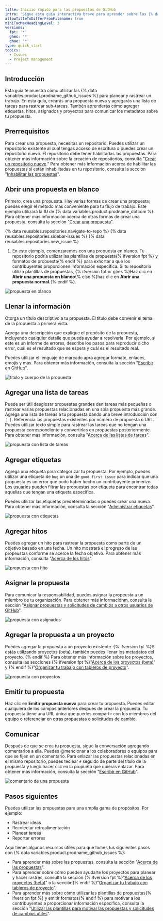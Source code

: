 ```yaml
---
title: Iniciio rápido para las propuestas de GitHub
intro: 'Sigue esta guía interactiva breve para aprender sobre las {% data variables.product.prodname_github_issues %}.'
allowTitleToDifferFromFilename: true
miniTocMaxHeadingLevel: 3
versions:
  fpt: '*'
  ghes: '*'
  ghae: '*'
type: quick_start
topics:
  - Issues
  - Project management
---
```


## Introducción

Esta guía te muestra cómo utilizar las {% data variables.product.prodname_github_issues %} para planear y rastrear un trabajo. En esta guía, crearás una propuesta nueva y agregarás una lista de tareas para rastrear sub-tareas. Tambén aprenderás cómo agregar etiquetas, hitos, asignados y proyectos para comunicar los metadatos sobre tu propuesta.

## Prerrequisitos

Para crear una propuesta, necesitas un repositorio. Puedes utilizar un repositorio existente al cual tengas acceso de escritura o puedes crear un repositorio nuevo. El repositorio debe tener habilitadas las propuestas. Para obtener más información sobre la creación de repositorios, consulta "[Crear un repositorio nuevo](/articles/creating-a-new-repository)." Para obtener más información acerca de habilitar las propuestas si están inhabilitadas en tu repositorio, consulta la sección "[Inhabilitar las propuestas](/github/administering-a-repository/managing-repository-settings/disabling-issues)".

## Abrir una propuesta en blanco

Primero, crea una propuesta. Hay varias formas de crear una propuesta; puedes elegir el método más conveniente para tu flujo de trabajo. Este ejemplo utilizará la IU de {% data variables.product.prodname_dotcom %}. Para obtener más información acerca de otras formas de crear una propuesta, consulta la sección "[Crear una propuesta](/issues/tracking-your-work-with-issues/creating-an-issue)".

{% data reusables.repositories.navigate-to-repo %}
{% data reusables.repositories.sidebar-issues %}
{% data reusables.repositories.new_issue %}
1. En este ejemplo, comenzaremos con una propuesta en blanco. Tu repositorio podría utilizar las plantillas de propuesta{% ifversion fpt %} y formatos de propuesta{% endif %} para exhortar a que los contribuyentes proporcionen información específica. Si tu repositorio utiliza plantillas de propuestas, {% ifversion fpt or ghes %}Haz clic en **Abrir una propuesta en blanco**{% else %}haz clic en **Abrir una propuesta normal.**{% endif %}.

![propuesta en blanco](/assets/images/help/issues/blank-issue.png)

## Llenar la información

Otorga un título descriptivo a tu propuesta. El título debe convenir el tema de la propuesta a primera vista.

Agrega una descripción que explique el propósito de la propuesta, incluyendo cualquier detalle que pueda ayudar a resolverla. Por ejemplo, si este es un informe de errores, describe los pasos para reproducir dicho error, cuál es el resultado que se espera y cuál es el resultado real.

Puedes utilizar el lenguaje de marcado apra agregar formato, enlaces, emojis y más. Para obtener más información, consulta la sección "[Escribir en GitHub](/github/writing-on-github)".

![título y cuerpo de la propuesta](/assets/images/help/issues/issue-title-body.png)

## Agregar una lista de tareas

Puede ser útil desglosar propuestas grandes den tareas más pequeñas o rastrear varias propuestas relacionadas en una sola propuesta más grande. Agrega una lista de tareas a tu propuesta dando una breve introducción con `[ ]`. Referencia las propuestas existentes por número de propuesta o URL. Puedes utilizar texto simple para rastrear las tareas que no tengan una propuesta correspondiente y convertirlas en propuestas posteriormente. Para obtener más información, consulta "[Acerca de las listas de tareas](/issues/tracking-your-work-with-issues/about-task-lists)".

![propuesta con lista de tareas](/assets/images/help/issues/issue-task-list-raw.png)

## Agregar etiquetas

Agrega una etiqueta para categorizar tu propuesta. Por ejemplo, puedes utilizar una etiqueta de `bug` un una de `good first issue` para indicar que una propuesta es un error que pudo haber hecho un contribuyente primerizo. Los usuarios pueden filtrar las propuestas por etiqueta para encontrar todas aquellas que tengan una etiqueta específica.

Puedes utilizar las etiquetas predeterminadas o puedes crear una nueva. Para obtener más información, consulta la sección "[Administrar etiquetas](/issues/using-labels-and-milestones-to-track-work/managing-labels)".

![propuesta con etiquetas](/assets/images/help/issues/issue-with-label.png)

## Agregar hitos

Puedes agregar un hito para rastrear la propuesta como parte de un objetivo basado en una fecha. Un hito mostrará el progreso de las propeustas conforme se acerce la fecha objetivo. Para obtener más información, consulta "[Acerca de los hitos](/issues/using-labels-and-milestones-to-track-work/about-milestones)".

![propuesta con hito](/assets/images/help/issues/issue-milestone.png)

## Asignar la propuesta

Para comunicar la responsabilidad, puedes asignar la propeusta a un miembro de tu organización. Para obtener más informaciónm, consulta la sección "[Asignar propuestas y solicitudes de cambios a otros usuarios de GitHub](/issues/tracking-your-work-with-issues/assigning-issues-and-pull-requests-to-other-github-users)".

![propuesta con asignados](/assets/images/help/issues/issue-assignees.png)

## Agregar la propuesta a un proyecto

Puedes agregar la propuesta a un proyecto existente. {% ifversion fpt %}Si estás utilizando proyectos (beta), también puedes llenar los metadatos del proyecto. {% endif %} Para obtener más información sobre los proyectos, consulta las secciones {% ifversion fpt %}"[Acerca de los proyectos (beta)](/issues/trying-out-the-new-projects-experience/about-projects)" y {% endif %}"[Organizar tu trabajo con tableros de proyecto](/issues/organizing-your-work-with-project-boards)".

![propuesta con proyectos](/assets/images/help/issues/issue-project.png)

## Emitir tu propuesta

Haz clic en **Emitir propuesta nueva** para crear tu propuesta. Puedes editar cualquiera de los campos anteriores después de crear la propuesta. Tu propuesta tiene una URL única que puedes compartir con los miembros del equipo o referenciar en otras propuestas o solicitudes de cambio.

## Comunicar

Después de que se crea tu propuesta, sigue la conversación agregando comentarios a ella. Puedes @mencionar a los colaboradores o equipos para que se fijen en un comentario. Para enlazar las propuestas relacionadas en el mismo repositorio, puedes teclear `#` seguido de parte del título de la propuesta y luego hacer clic en la propueta que quieras enlazar. Para obtener más información, consulta la sección "[Escribir en GitHub](/github/writing-on-github)".

![comentario de una propuesta](/assets/images/help/issues/issue-comment.png)

## Pasos siguientes

Puedes utilizar las propuestas para una amplia gama de propósitos. Por ejemplo:

- Rastrear ideas
- Recolectar retroalimentación
- Planear tareas
- Reportar errores

Aquí tienes algunos recursos útiles para que tomes tus siguientes pasos con {% data variables.product.prodname_github_issues %}:

- Para aprender más sobre las propuestas, consulta la sección "[Acerca de las propuestas](/issues/tracking-your-work-with-issues/about-issues)".
- Para aprender sobre cómo pueden ayudarte los proyectos para planear y hacer rastres, consulta la sección {% ifversion fpt %}"[Acerca de los proyectos (beta)](/issues/trying-out-the-new-projects-experience/about-projects)" o la sección{% endif %}"[Organizar tu trabajo con tableros de proyecto](/issues/organizing-your-work-with-project-boards)".
- Para aprender más sobre cómo utilizar las plantillas de propuestas{% ifversion fpt %} y emitir formatos{% endif %} para motivar a los contribuyentes a proporcionar información específica, consulta la sección "[Utilizar las plantillas para motivar las propuestas y solicitudes de cambios útiles](/communities/using-templates-to-encourage-useful-issues-and-pull-requests)".
